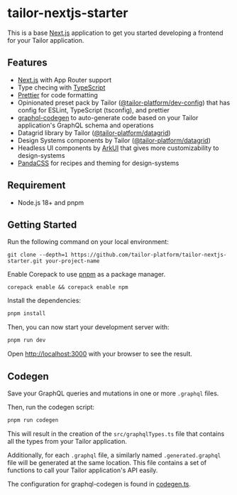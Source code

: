 # tailor-nextjs-starter

This is a base [Next.js](https://nextjs.org/) application to get you started developing a frontend for your Tailor application.

## Features

- [Next.js](https://nextjs.org/) with App Router support
- Type checing with [TypeScript](https://www.typescriptlang.org/)
- [Prettier](https://prettier.io/) for code formatting
- Opinionated preset pack by Tailor ([@tailor-platform/dev-config](https://www.npmjs.com/package/@tailor-platform/dev-config)) that has config for ESLint, TypeScript (tsconfig), and prettier
- [graphql-codegen](https://the-guild.dev/graphql/codegen) to auto-generate code based on your Tailor application's GraphQL schema and operations
- Datagrid library by Tailor ([@tailor-platform/datagrid](https://www.npmjs.com/package/@tailor-platform/datagrid))
- Design Systems components by Tailor ([@tailor-platform/datagrid](https://www.npmjs.com/package/@tailor-platform/design-systems))
- Headless UI components by [ArkUI](https://ark-ui.com/) that gives more customizability to design-systems
- [PandaCSS](https://panda-css.com/) for recipes and theming for design-systems

## Requirement

* Node.js 18+ and pnpm

## Getting Started

Run the following command on your local environment:

```
git clone --depth=1 https://github.com/tailor-platform/tailor-nextjs-starter.git your-project-name
```

Enable Corepack to use [pnpm](https://pnpm.io/) as a package manager.

```
corepack enable && corepack enable npm
```

Install the dependencies:

```bash
pnpm install
```

Then, you can now start your development server with:

```bash
pnpm run dev
```

Open [http://localhost:3000](http://localhost:3000) with your browser to see the result.

## Codegen

Save your GraphQL queries and mutations in one or more `.graphql` files.

Then, run the codegen script:

```bash
pnpm run codegen
```

This will result in the creation of the `src/graphqlTypes.ts` file that contains all the types from your Tailor application.

Additionally, for each `.graphql` file, a similarly named `.generated.graphql` file will be generated at the same location.
This file contains a set of functions to call your Tailor application's API easily.

The configuration for graphql-codegen is found in [codegen.ts](./codegen.ts).
